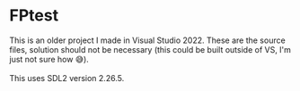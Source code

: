 # FPtest
This is an older project I made in Visual Studio 2022. These are the source files, solution should not be necessary (this could be built outside of VS, I'm just not sure how 😅).
<br/><br/>
This uses SDL2 version 2.26.5.
